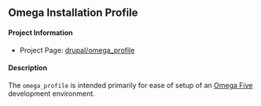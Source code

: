 
## Omega Installation Profile 

#### Project Information
* Project Page: [drupal/omega_profile](https://www.drupal.org/project/omega_profile)

#### Description
The `omega_profile` is intended primarily for ease of setup of an [Omega Five](https://drupal.org/project/omega) development environment. 
